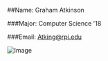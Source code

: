 ##Name: Graham Atkinson

###Major: Computer Science '18

###Email: Atking@rpi.edu

![Image](https://scontent-lga3-1.xx.fbcdn.net/hphotos-xpf1/v/t1.0-9/10947342_10203362448890789_3815713561310012842_n.jpg?oh=6a1bb18f624d5336384fe1ff145b31ac&oe=5770FE6F)



